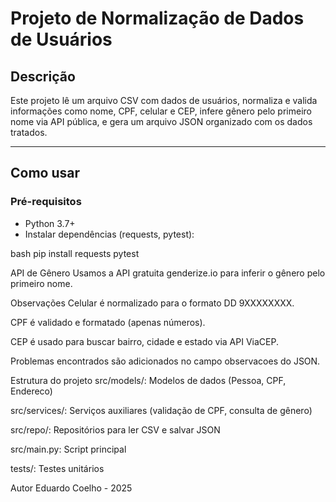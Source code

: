 # Projeto de Normalização de Dados de Usuários

## Descrição

Este projeto lê um arquivo CSV com dados de usuários, normaliza e valida informações como nome, CPF, celular e CEP, infere gênero pelo primeiro nome via API pública, e gera um arquivo JSON organizado com os dados tratados.

---

## Como usar


### Pré-requisitos

- Python 3.7+
- Instalar dependências (requests, pytest):

bash
pip install requests pytest



API de Gênero
Usamos a API gratuita genderize.io para inferir o gênero pelo primeiro nome.

Observações
Celular é normalizado para o formato DD 9XXXXXXXX.

CPF é validado e formatado (apenas números).

CEP é usado para buscar bairro, cidade e estado via API ViaCEP.

Problemas encontrados são adicionados no campo observacoes do JSON.


Estrutura do projeto
src/models/: Modelos de dados (Pessoa, CPF, Endereco)

src/services/: Serviços auxiliares (validação de CPF, consulta de gênero)

src/repo/: Repositórios para ler CSV e salvar JSON

src/main.py: Script principal

tests/: Testes unitários

Autor
Eduardo Coelho - 2025